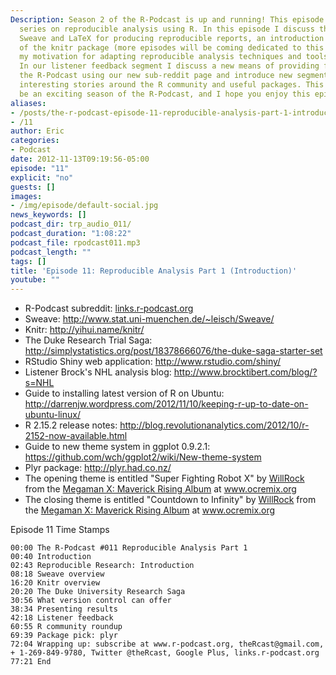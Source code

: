 ```yaml
---
Description: Season 2 of the R-Podcast is up and running! This episode begins a multi-part
  series on reproducible analysis using R. In this episode I discuss the usage of
  Sweave and LaTeX for producing reproducible reports, an introduction to the capabilities
  of the knitr package (more episodes will be coming dedicated to this package), and
  my motivation for adapting reproducible analysis techniques and tools into my workflow.
  In our listener feedback segment I discuss a new means of providing feedback to
  the R-Podcast using our new sub-reddit page and introduce new segments highlighting
  interesting stories around the R community and useful packages. This promises to
  be an exciting season of the R-Podcast, and I hope you enjoy this episode!
aliases:
- /posts/the-r-podcast-episode-11-reproducible-analysis-part-1-introduction.html
- /11
author: Eric
categories:
- Podcast
date: 2012-11-13T09:19:56-05:00
episode: "11"
explicit: "no"
guests: []
images:
- /img/episode/default-social.jpg
news_keywords: []
podcast_dir: trp_audio_011/
podcast_duration: "1:08:22"
podcast_file: rpodcast011.mp3
podcast_length: ""
tags: []
title: 'Episode 11: Reproducible Analysis Part 1 (Introduction)'
youtube: ""
---
```


-   R-Podcast subreddit: [links.r-podcast.org](http://links.r-podcast.org)
-   Sweave: <http://www.stat.uni-muenchen.de/~leisch/Sweave/>
-   Knitr: <http://yihui.name/knitr/>
-   The Duke Research Trial Saga: <http://simplystatistics.org/post/18378666076/the-duke-saga-starter-set>
-   RStudio Shiny web application: <http://www.rstudio.com/shiny/>
-   Listener Brock's NHL analysis blog: <http://www.brocktibert.com/blog/?s=NHL>
-   Guide to installing latest version of R on Ubuntu: <http://darrenjw.wordpress.com/2012/11/10/keeping-r-up-to-date-on-ubuntu-linux/>
-   R 2.15.2 release notes: <http://blog.revolutionanalytics.com/2012/10/r-2152-now-available.html>
-   Guide to new theme system in ggplot 0.9.2.1: <https://github.com/wch/ggplot2/wiki/New-theme-system>
-   Plyr package: <http://plyr.had.co.nz/>
-   The opening theme is entitled "Super Fighting Robot X" by [WillRock](http://ocremix.org/artist/5043/willrock) from the [Megaman X: Maverick Rising Album](http://maverick.ocremix.org/) at www.ocremix.org
-   The closing theme is entitled "Countdown to Infinity" by [WillRock](http://ocremix.org/artist/5043/willrock) from the [Megaman X: Maverick Rising Album](http://maverick.ocremix.org/) at www.ocremix.org

Episode 11 Time Stamps

    00:00 The R-Podcast #011 Reproducible Analysis Part 1
    00:40 Introduction
    02:43 Reproducible Research: Introduction
    08:18 Sweave overview
    16:20 Knitr overview
    20:20 The Duke University Research Saga
    30:56 What version control can offer
    38:34 Presenting results
    42:18 Listener feedback
    60:55 R community roundup
    69:39 Package pick: plyr
    72:04 Wrapping up: subscribe at www.r-podcast.org, theRcast@gmail.com, + 1-269-849-9780, Twitter @theRcast, Google Plus, links.r-podcast.org
    77:21 End
